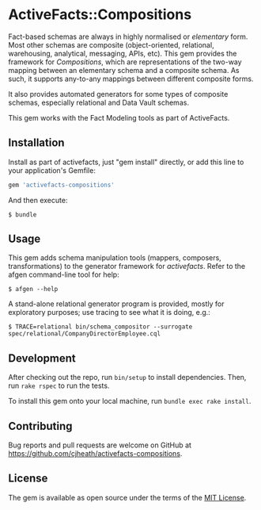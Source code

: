# ActiveFacts::Compositions

Fact-based schemas are always in highly normalised or *elementary* form.
Most other schemas are composite (object-oriented, relational, warehousing, analytical, messaging, APIs, etc).
This gem provides the framework for *Compositions*, which are representations of the two-way mapping between an elementary schema and a composite schema.
As such, it supports any-to-any mappings between different composite forms.

It also provides automated generators for some types of composite schemas, especially relational and Data Vault schemas.

This gem works with the Fact Modeling tools as part of ActiveFacts.

## Installation

Install as part of activefacts, just "gem install" directly, or add this line to your application's Gemfile:

```ruby
gem 'activefacts-compositions'
```

And then execute:

    $ bundle

## Usage

This gem adds schema manipulation tools (mappers, composers, transformations) to the generator framework for *activefacts*.
Refer to the afgen command-line tool for help:

    $ afgen --help

A stand-alone relational generator program is provided, mostly for exploratory purposes; use tracing to see what it is doing, e.g.:

    $ TRACE=relational bin/schema_compositor --surrogate spec/relational/CompanyDirectorEmployee.cql

## Development

After checking out the repo, run `bin/setup` to install dependencies. Then, run `rake rspec` to run the tests.

To install this gem onto your local machine, run `bundle exec rake install`.

## Contributing

Bug reports and pull requests are welcome on GitHub at https://github.com/cjheath/activefacts-compositions.

## License

The gem is available as open source under the terms of the [MIT License](http://opensource.org/licenses/MIT).

